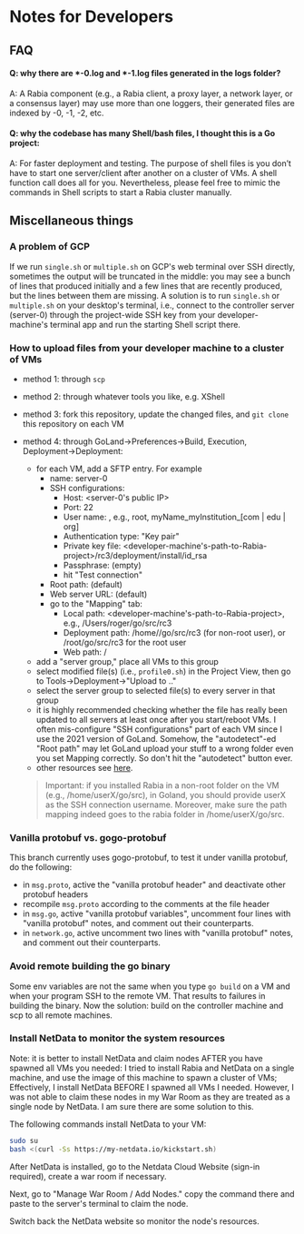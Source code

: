 # Notes for Developers

## FAQ

#### Q: why there are *-0.log and *-1.log files generated in the logs folder?

A: A Rabia component (e.g., a Rabia client, a proxy layer, a network layer, or a consensus layer) may use more than one
loggers, their generated files are indexed by -0, -1, -2, etc.

#### Q: why the codebase has many Shell/bash files, I thought this is a Go project:

A: For faster deployment and testing. The purpose of shell files is you don’t have to start one server/client after 
another on a cluster of VMs. A shell function call does all for you. Nevertheless, please feel free to mimic the
commands in Shell scripts to start a Rabia cluster manually. 

## Miscellaneous things

### A problem of GCP

If we run `single.sh` or `multiple.sh` on GCP's web terminal over SSH directly, sometimes the output will be truncated
in the middle: you may see a bunch of lines that produced initially and a few lines that are recently produced, but the 
lines between them  are missing. A solution is to run `single.sh` or `multiple.sh` on your desktop's terminal, i.e., 
connect to the controller server (server-0) through the project-wide SSH key from your developer-machine's terminal app 
and run the starting Shell script there.

### How to upload files from your developer machine to a cluster of VMs

- method 1: through `scp`
- method 2: through whatever tools you like, e.g. XShell
- method 3:  fork this repository, update the changed files, and `git clone` this repository on each VM
- method 4: through GoLand->Preferences->Build, Execution, Deployment->Deployment:
    - for each VM, add a SFTP entry. For example
        - name: server-0
        - SSH configurations:
            - Host: <server-0's public IP>
            - Port: 22
            - User name: <first-server-VM-user-name>, e.g., root, myName_myInstitution_[com | edu | org]
            - Authentication type: "Key pair"
            - Private key file: <developer-machine's-path-to-Rabia-project>/rc3/deployment/install/id_rsa
            - Passphrase: (empty)
            - hit "Test connection"
        - Root path: (default)
        - Web server URL: (default)
        - go to the "Mapping" tab:
            - Local path: <developer-machine's-path-to-Rabia-project>, e.g., /Users/roger/go/src/rc3
            - Deployment path: /home/<first-server-VM-user-name>/go/src/rc3 (for non-root user), or /root/go/src/rc3 for
              the root user
            - Web path: /
    - add a "server group," place all VMs to this group
    - select modified file(s) (i.e., `profile0.sh`) in the Project View, then go to Tools->Deployment->"Upload to .."
    - select the server group to selected file(s) to every server in that group
    - it is highly recommended checking whether the file has really been updated to all servers at least once after you
      start/reboot VMs. I often mis-configure "SSH configurations" part of each VM since I use the 2021 version of
      GoLand. Somehow, the "autodetect"-ed "Root path" may let GoLand upload your stuff to a wrong folder even you set
      Mapping correctly. So don't hit the "autodetect" button ever.
    - other resources see [here](https://www.jetbrains.com/help/go/deploying-applications.html).

    > Important: if you installed Rabia in a non-root folder on the VM (e.g., /home/userX/go/src), in Goland, 
    you should provide userX as the SSH connection username. Moreover, make sure the path mapping indeed goes to the 
    rabia folder in /home/userX/go/src.

### Vanilla protobuf vs. gogo-protobuf

This branch currently uses gogo-protobuf, to test it under vanilla protobuf, do the following:

- in `msg.proto`, active the "vanilla protobuf header" and deactivate other protobuf headers
- recompile `msg.proto` according to the comments at the file header
- in `msg.go`, active "vanilla protobuf variables", uncomment four lines with "vanilla protobuf" notes, and comment out
  their counterparts.
- in `network.go`, active uncomment two lines with "vanilla protobuf" notes, and comment out their counterparts.

### Avoid remote building the go binary

Some env variables are not the same when you type `go build` on a VM and when your program SSH to the remote VM. That
results to failures in building the binary. Now the solution: build on the controller machine and scp to all remote
machines.

### Install NetData to monitor the system resources

Note: it is better to install NetData and claim nodes AFTER you have spawned all VMs you needed:
I tried to install Rabia and NetData on a single machine, and use the image of this machine to spawn a cluster of VMs;
Effectively, I install NetData BEFORE I spawned all VMs I needed. However, I was not able to claim these nodes in my War
Room as they are treated as a single node by NetData. I am sure there are some solution to this.

The following commands install NetData to your VM:

```bash
sudo su
bash <(curl -Ss https://my-netdata.io/kickstart.sh)
```

After NetData is installed, go to the Netdata Cloud Website (sign-in required), create a war room if necessary.

Next, go to "Manage War Room / Add Nodes." copy the command there and paste to the server's terminal to claim the node.

Switch back the NetData website so monitor the node's resources.
